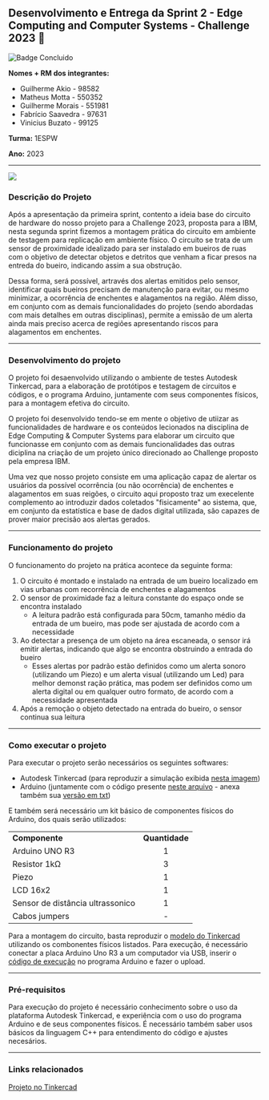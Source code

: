 ## Desenvolvimento e Entrega da Sprint 2 - Edge Computing and Computer Systems - Challenge 2023 :rooster:
![Badge Concluido](https://img.shields.io/badge/STATUS-CONCLUIDO-GREEN)

**Nomes + RM dos integrantes:**
- Guilherme Akio - 98582
- Matheus Motta - 550352
- Guilherme Morais - 551981
- Fabrício Saavedra - 97631	
- Vinicius Buzato - 99125

**Turma:** 1ESPW

**Ano:** 2023
___
<img src="Challenge_2023_2ª_Sprint.png">

### Descrição do Projeto
Após a apresentação da primeira sprint, contento a ideia base do circuito de hardware do nosso projeto para a Challenge 2023, proposta para a IBM, nesta segunda sprint fizemos a montagem prática do circuito em ambiente de testagem para replicação em ambiente físico. O circuito se trata de um sensor de proximidade idealizado para ser instalado em bueiros de ruas com o objetivo de detectar objetos e detritos que venham a ficar presos na entreda do bueiro, indicando assim a sua obstrução.

Dessa forma, será possível, artravés dos alertas emitidos pelo sensor, identificar quais bueiros precisam de manutenção para evitar, ou mesmo minimizar, a ocorrência de enchentes e alagamentos na região. Além disso, em conjunto com as demais funcionalidades do projeto (sendo abordadas com mais detalhes em outras disciplinas), permite a emissão de um alerta ainda mais preciso acerca de regiões apresentando riscos para alagamentos em enchentes.
___
### Desenvolvimento do projeto
O projeto foi desaenvolvido utilizando o ambiente de testes Autodesk Tinkercad, para a elaboração de protótipos e testagem de circuitos e códigos, e o programa Arduino, juntamente com seus componentes físicos, para a montagem efetiva do circuito.

O projeto foi desenvolvido tendo-se em mente o objetivo de utiizar as funcionalidades de hardware e os conteúdos lecionados na disciplina de Edge Computing & Computer Systems para elaborar um circuito que funcionasse em conjunto com as demais funcionalidades das outras diciplina na criação de um projeto único direcionado ao Challenge proposto pela empresa IBM.

Uma vez que nosso projeto consiste em uma aplicação capaz de alertar os usuários da possível ocorrência (ou não ocorrência) de enchentes e alagamentos em suas reigões, o circuito aqui proposto traz um execelente complemento ao introduzir dados coletados "fisicamente" ao sistema, que, em conjunto da estatística e base de dados digital utilizada, são capazes de prover maior precisão aos alertas gerados.
___
### Funcionamento do projeto
O funcionamento do projeto na prática acontece da seguinte forma:
1. O circuito é montado e instalado na entrada de um bueiro localizado em vias urbanas com recorrência de enchentes e alagamentos
2. O sensor de proximidade faz a leitura constante do espaço onde se encontra instalado
    - A leitura padrão está configurada para 50cm, tamanho médio da entrada de um bueiro, mas pode ser ajustada de acordo com a necessidade
3. Ao detectar a presença de um objeto na área escaneada, o sensor irá emitir alertas, indicando que algo se encontra obstruindo a entrada do bueiro
    - Esses alertas por padrão estão definidos como um alerta sonoro (utilizando um Piezo) e um alerta visual (utilizando um Led) para melhor demonst ração prática, mas podem ser definidos como um alerta digital ou em qualquer outro formato, de acordo com a necessidade apresentada
4. Após a remoção o objeto detectado na entrada do bueiro, o sensor continua sua leitura
___
### Como executar o projeto
  Para executar o projeto serão necessários os seguintes softwares:
  - Autodesk Tinkercad (para reproduzir a simulação exibida [nesta imagem](Challenge_2023_2ª_Sprint.png))
  - Arduino (juntamente com o código presente [neste arquivo](Codigo_Arduino.ino) - anexa também sua [versão em txt](Codigo_Arduino.txt))
  
E também será necessário um kit básico de componentes físicos do Arduino, dos quais serão utilizados:
<table>
  <tr>
    <td><b>Componente</b></td>
    <td align=center><b>Quantidade</b></td>
  </tr>
    <tr>
    <td>Arduino UNO R3</td>
    <td align=center>1</td>
  </tr>
  <tr>
    <td>Resistor 1kΩ</td>
    <td align=center>3</td>
  </tr>
    <tr>
    <td>Piezo</td>
    <td align=center>1</td>
  </tr>
  <tr>
    <td>LCD 16x2</td>
    <td align=center>1</td>
  </tr>
  <tr>
    <td>Sensor de distância ultrassonico</td>
    <td align=center>1</td>
  </tr>
  <tr>
    <td>Cabos jumpers</td>
    <td align=center>-</td>
  </tr>
</table>

Para a montagem do circuito, basta reproduzir o [modelo do Tinkercad](Challenge_2023_2ª_Sprint.png) utilizando os combonentes físicos listados. Para execução, é necessário conectar a placa Arduino Uno R3 a um computador via USB, inserir o [código de execução](Codigo_Arduino.ino) no programa Arduino e fazer o upload.
___
### Pré-requisitos
Para execução do projeto é necessário conhecimento sobre o uso da plataforma Autodesk Tinkercad, e experiência com o uso do programa Arduino e de seus componentes físicos. É necessário também saber usos básicos da linguagem C++ para entendimento do código e ajustes necesários.
___
### Links relacionados
  [Projeto no Tinkercad](https://www.tinkercad.com/things/gTdeuSQoaZn?sharecode=rnLsi-F6Xi5Nmo4qGvEe9zArE4gv8mC646OCSQ50GLM)
